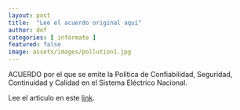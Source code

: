 ```yaml
---
layout: post
title:  "Lee el acuerdo original aquí"
author: dof
categories: [ infórmate ]
featured: false
image: assets/images/pollution1.jpg
---
```


ACUERDO por el que se emite la Política de Confiabilidad, Seguridad, Continuidad y Calidad en el Sistema Eléctrico Nacional.

Lee el articulo en este [link][jekyll-docs].



[jekyll-docs]: https://www.dof.gob.mx/nota_detalle.php?codigo=5593425&fecha=15/05/2020